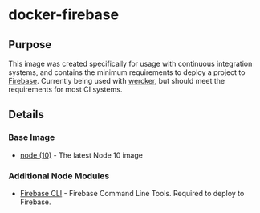 # docker-firebase

## Purpose

This image was created specifically for usage with continuous integration
systems, and contains the minimum requirements to deploy a project to
[Firebase](https://firebase.google.com/). Currently being used with
[wercker](https://app.wercker.com), but should meet the requirements for most CI
systems.

## Details

### Base Image

- [node (10)](https://hub.docker.com/r/library/node/) - The latest Node 10
  image

### Additional Node Modules

- [Firebase CLI](https://github.com/firebase/firebase-tools) - Firebase Command
  Line Tools. Required to deploy to Firebase.
